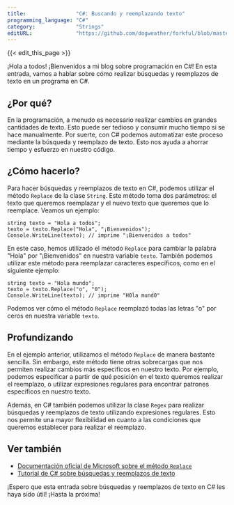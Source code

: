 ```yaml
---
title:                "C#: Buscando y reemplazando texto"
programming_language: "C#"
category:             "Strings"
editURL:              "https://github.com/dogweather/forkful/blob/master/content/es/c-sharp/searching-and-replacing-text.md"
---
```


{{< edit_this_page >}}

¡Hola a todos! ¡Bienvenidos a mi blog sobre programación en C#! En esta entrada, vamos a hablar sobre cómo realizar búsquedas y reemplazos de texto en un programa en C#. 

## ¿Por qué?

En la programación, a menudo es necesario realizar cambios en grandes cantidades de texto. Esto puede ser tedioso y consumir mucho tiempo si se hace manualmente. Por suerte, con C# podemos automatizar este proceso mediante la búsqueda y reemplazo de texto. Esto nos ayuda a ahorrar tiempo y esfuerzo en nuestro código.

## ¿Cómo hacerlo?

Para hacer búsquedas y reemplazos de texto en C#, podemos utilizar el método `Replace` de la clase `String`. Este método toma dos parámetros: el texto que queremos reemplazar y el nuevo texto que queremos que lo reemplace. Veamos un ejemplo:

```
string texto = "Hola a todos";
texto = texto.Replace("Hola", "¡Bienvenidos");
Console.WriteLine(texto); // imprime "¡Bienvenidos a todos"
```

En este caso, hemos utilizado el método `Replace` para cambiar la palabra "Hola" por "¡Bienvenidos" en nuestra variable `texto`. También podemos utilizar este método para reemplazar caracteres específicos, como en el siguiente ejemplo:

```
string texto = "Hola mundo";
texto = texto.Replace("o", "0");
Console.WriteLine(texto); // imprime "H0la mund0"
```

Podemos ver cómo el método `Replace` reemplazó todas las letras "o" por ceros en nuestra variable `texto`.

## Profundizando

En el ejemplo anterior, utilizamos el método `Replace` de manera bastante sencilla. Sin embargo, este método tiene otras sobrecargas que nos permiten realizar cambios más específicos en nuestro texto. Por ejemplo, podemos especificar a partir de qué posición en el texto queremos realizar el reemplazo, o utilizar expresiones regulares para encontrar patrones específicos en nuestro texto.

Además, en C# también podemos utilizar la clase `Regex` para realizar búsquedas y reemplazos de texto utilizando expresiones regulares. Esto nos permite una mayor flexibilidad en cuanto a las condiciones que queremos establecer para realizar el reemplazo.

## Ver también

- [Documentación oficial de Microsoft sobre el método `Replace`](https://docs.microsoft.com/es-es/dotnet/api/system.string.replace?view=net-5.0)
- [Tutorial de C# sobre búsquedas y reemplazos de texto](https://www.tutorialsteacher.com/csharp/csharp-string-replace)

¡Espero que esta entrada sobre búsquedas y reemplazos de texto en C# les haya sido útil! ¡Hasta la próxima!